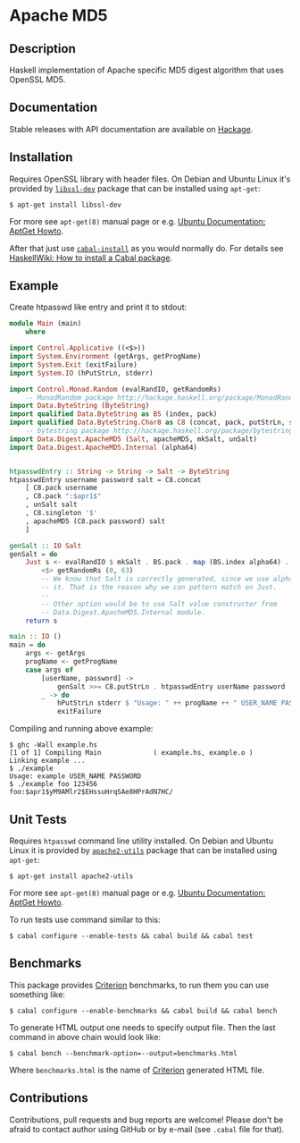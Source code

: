 Apache MD5
==========


Description
-----------

Haskell implementation of Apache specific MD5 digest algorithm that uses
OpenSSL MD5.


Documentation
-------------

Stable releases with API documentation are available on [Hackage][].


Installation
------------

Requires OpenSSL library with header files. On Debian and Ubuntu Linux it's
provided by [`libssl-dev`][libssl-dev] package that can be installed using
`apt-get`:

    $ apt-get install libssl-dev

For more see `apt-get(8)` manual page or e.g. [Ubuntu Documentation: AptGet
Howto][apt-get-howto].

After that just use [`cabal-install`][cabal-install] as you would normally do.
For details see [HaskellWiki: How to install a Cabal package][].


Example
-------

Create htpasswd like entry and print it to stdout:

```Haskell
module Main (main)
    where

import Control.Applicative ((<$>))
import System.Environment (getArgs, getProgName)
import System.Exit (exitFailure)
import System.IO (hPutStrLn, stderr)

import Control.Monad.Random (evalRandIO, getRandomRs)
    -- MonadRandom package http://hackage.haskell.org/package/MonadRandom/
import Data.ByteString (ByteString)
import qualified Data.ByteString as BS (index, pack)
import qualified Data.ByteString.Char8 as C8 (concat, pack, putStrLn, singleton)
    -- bytestring package http://hackage.haskell.org/package/bytestring
import Data.Digest.ApacheMD5 (Salt, apacheMD5, mkSalt, unSalt)
import Data.Digest.ApacheMD5.Internal (alpha64)


htpasswdEntry :: String -> String -> Salt -> ByteString
htpasswdEntry username password salt = C8.concat
    [ C8.pack username
    , C8.pack ":$apr1$"
    , unSalt salt
    , C8.singleton '$'
    , apacheMD5 (C8.pack password) salt
    ]

genSalt :: IO Salt
genSalt = do
    Just s <- evalRandIO $ mkSalt . BS.pack . map (BS.index alpha64) . take 8
        <$> getRandomRs (0, 63)
        -- We know that Salt is correctly generated, since we use alpha64 to do
        -- it. That is the reason why we can pattern match on Just.
        --
        -- Other option would be to use Salt value constructor from
        -- Data.Digest.ApacheMD5.Internal module.
    return s

main :: IO ()
main = do
    args <- getArgs
    progName <- getProgName
    case args of
        [userName, password] ->
            genSalt >>= C8.putStrLn . htpasswdEntry userName password
        _ -> do
            hPutStrLn stderr $ "Usage: " ++ progName ++ " USER_NAME PASSWORD"
            exitFailure
```

Compiling and running above example:

    $ ghc -Wall example.hs
    [1 of 1] Compiling Main             ( example.hs, example.o )
    Linking example ...
    $ ./example
    Usage: example USER_NAME PASSWORD
    $ ./example foo 123456
    foo:$apr1$yM9AMlr2$EHssuHrqSAe8HPrAdN7HC/


Unit Tests
----------

Requires `htpasswd` command line utility installed. On Debian and Ubuntu Linux
it is provided by [`apache2-utils`][apache2-utils] package that can be
installed using `apt-get`:

    $ apt-get install apache2-utils

For more see `apt-get(8)` manual page or e.g. [Ubuntu Documentation: AptGet
Howto][apt-get-howto].

To run tests use command similar to this:

    $ cabal configure --enable-tests && cabal build && cabal test


Benchmarks
----------

This package provides [Criterion][] benchmarks, to run them you can use
something like:

    $ cabal configure --enable-benchmarks && cabal build && cabal bench

To generate HTML output one needs to specify output file. Then the last
command in above chain would look like:

    $ cabal bench --benchmark-option=--output=benchmarks.html

Where `benchmarks.html` is the name of [Criterion][] generated HTML file.


Contributions
-------------

Contributions, pull requests and bug reports are welcome! Please don't be
afraid to contact author using GitHub or by e-mail (see `.cabal` file for
that).


[apache2-utils]:
    http://packages.debian.org/stable/apache2-utils
[apt-get-howto]:
    https://help.ubuntu.com/community/AptGet/Howto
[cabal-install]:
    http://haskell.org/haskellwiki/Cabal-Install
[Criterion]:
    http://hackage.haskell.org/package/criterion
[Hackage]:
    http://hackage.haskell.org/package/apache-md5
[HaskellWiki: How to install a Cabal package]:
    http://haskell.org/haskellwiki/Cabal/How_to_install_a_Cabal_package
[libssl-dev]:
    http://packages.debian.org/lenny/libssl-dev
